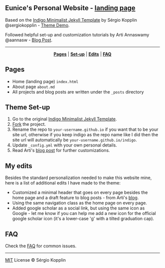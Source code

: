 ## Eunice's Personal Website - [landing page](https://euniceyeh.github.io/)

Based on the [Indigo Minimalist Jekyll Template](https://github.com/sergiokopplin/indigo) by Sérgio Kopplin @sergiokopplin - [Theme Demo](http://sergiokopplin.github.io/indigo/).

Followed helpful set-up and customization tutorials by Arti Annaswamy @aannasw - [Blog Post](http://artiannaswamy.com/build-a-github-blog-part-2).

***

<p align="center">
    <b><a href="README.md#pages">Pages</a></b>
    |
    <b><a href="README.md#theme-set-up">Set-up</a></b>
    |
    <b><a href="README.md#my-edits">Edits</a></b>
    |
    <b><a href="README.md#faq">FAQ</a></b>
</p>

## Pages

* Home (landing page) `index.html`
* About page `about.md`
* All projects and blog posts are written under the `_posts` directory

## Theme Set-up

1. Go to the original [Indigo Minimalist Jekyll Template](https://github.com/sergiokopplin/indigo).
2. [Fork](https://github.com/sergiokopplin/indigo/fork) the project.
3. Rename the repo to `your-username.github.io` if you want that to be your site url, otherwise if you keep indigo as the repo name like I did then the site url will automatically be `your-username.github.io/indigo`.
4. Update `_config.yml` with your own personal details.
5. Read Arti's [blog post](http://artiannaswamy.com/build-a-github-blog-part-2) for further customizations.

## My edits

Besides the standard personalization needed to make this website mine, here is a list of additional edits I have made to the theme:

* Customized a minimal header that goes on every page besides the home page and a draft feature to blog posts - from Arti's [blog](http://artiannaswamy.com/build-a-github-blog-part-2#different-headers). 
* Using the same navigation class as the home page on every page.
* Added google scholar as a social link, but using the same icon as Google - let me know if you can help me add a new icon for the official google scholar icon (it's a lower-case 'g' with a tilted graduation cap).

## FAQ

Check the [FAQ](./FAQ.md) for common issues.

---

[MIT](http://kopplin.mit-license.org/) License © Sérgio Kopplin
